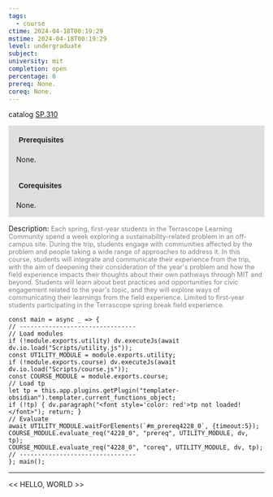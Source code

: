```yaml
---
tags:
  - course
ctime: 2024-04-18T00:19:29
mstime: 2024-04-18T00:19:29
level: undergraduate
subject: 
university: mit
completion: open
percentage: 0
prereq: None.
coreq: None.
---
```


catalog [SP.310](http://student.mit.edu/catalog/mSPa.html#SP.310)

<span style="display: block; padding: 15px; background-color: rgb(100, 100, 100, 0.2);"><font id="m_prereq4228_0" style="display: block; font-family: Arial, sans-serif; font-weight: bold; padding: 5px">Prerequisites</font><br><span id="prereq4228_0">None.</span></span>
<span style="display: block; padding: 15px; background-color: rgb(100, 100, 100, 0.2);"><font id="m_coreq4228_0" style="display: block; font-family: Arial, sans-serif; font-weight: bold; padding: 5px">Corequisites</font><br><span id="coreq4228_0">None.</span></span>

<font style="">Description:</font>
<font style="color: grey; font-size: 0.8rem;">Each spring, first-year students in the Terrascope Learning Community spend a week exploring a sustainability-related problem in an off-campus site. During the trip, students engage with communities affected by the problem and people taking a wide range of approaches to address it. In this course, students will integrate and communicate their experience from the trip, with the aim of deepening their consideration of the year's problem and how the field experience impacts their thoughts about their own pathways through MIT and beyond. Students will learn about best practices and opportunities for civic engagement related to the year's topic, and they will explore ways of communicating their learnings from the field experience. Limited to first-year students participating in the Terrascope spring break field experience.</font>

```dataviewjs
const main = async _ => {
// --------------------------------
// Load modules
if (!module.exports.utility) dv.executeJs(await dv.io.load("Scripts/utility.js"));
const UTILITY_MODULE = module.exports.utility;
if (!module.exports.course) dv.executeJs(await dv.io.load("Scripts/course.js"));
const COURSE_MODULE = module.exports.course;
// Load tp
let tp = this.app.plugins.getPlugin("templater-obsidian").templater.current_functions_object;
if (!tp) { dv.paragraph("<font style='color: red'>tp not loaded!</font>"); return; }
// Evaluate
await UTILITY_MODULE.waitForElements(`#m_prereq4228_0`, {timeout:5});
COURSE_MODULE.evaluate_req("4228_0", "prereq", UTILITY_MODULE, dv, tp);
COURSE_MODULE.evaluate_req("4228_0", "coreq", UTILITY_MODULE, dv, tp);
// --------------------------------
}; main();
```

---

<< HELLO, WORLD >>
